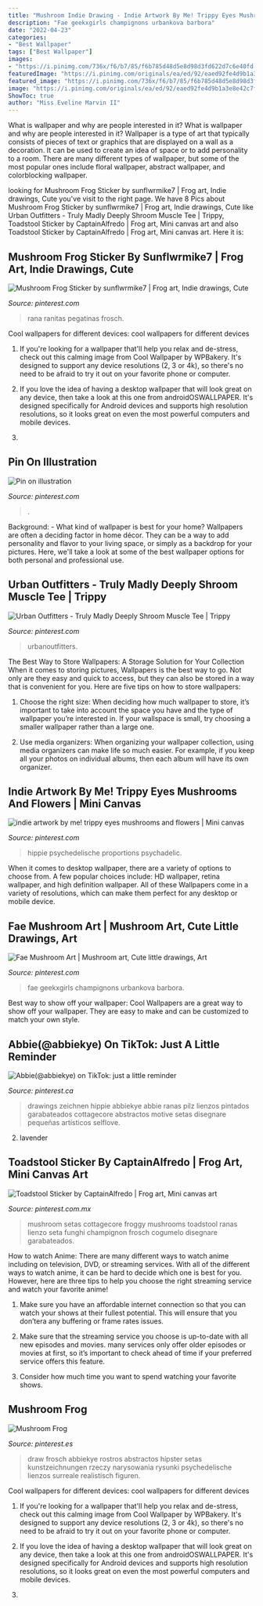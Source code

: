 ```yaml
---
title: "Mushroom Indie Drawing - Indie Artwork By Me! Trippy Eyes Mushrooms And Flowers"
description: "Fae geekxgirls champignons urbankova barbora"
date: "2022-04-23"
categories:
- "Best Wallpaper"
tags: ["Best Wallpaper"]
images:
- "https://i.pinimg.com/736x/f6/b7/85/f6b785d48d5e8d98d3fd622d7c6e40fd.jpg"
featuredImage: "https://i.pinimg.com/originals/ea/ed/92/eaed92fe4d9b1a3e8e42c7f7b57959b7.jpg"
featured_image: "https://i.pinimg.com/736x/f6/b7/85/f6b785d48d5e8d98d3fd622d7c6e40fd.jpg"
image: "https://i.pinimg.com/originals/ea/ed/92/eaed92fe4d9b1a3e8e42c7f7b57959b7.jpg"
ShowToc: true
author: "Miss Eveline Marvin II"
---
```



What is wallpaper and why are people interested in it?
What is wallpaper and why are people interested in it?
Wallpaper is a type of art that typically consists of pieces of text or graphics that are displayed on a wall as a decoration. It can be used to create an idea of space or to add personality to a room. There are many different types of wallpaper, but some of the most popular ones include floral wallpaper, abstract wallpaper, and colorblocking wallpaper.

	

		
looking for Mushroom Frog Sticker by sunflwrmike7 | Frog art, Indie drawings, Cute you've visit to the right page. We have 8 Pics about Mushroom Frog Sticker by sunflwrmike7 | Frog art, Indie drawings, Cute like Urban Outfitters - Truly Madly Deeply Shroom Muscle Tee | Trippy, Toadstool Sticker by CaptainAlfredo | Frog art, Mini canvas art and also Toadstool Sticker by CaptainAlfredo | Frog art, Mini canvas art. Here it is:
		
    
## Mushroom Frog Sticker By Sunflwrmike7 | Frog Art, Indie Drawings, Cute

<img loading=lazy src="https://i.pinimg.com/736x/1e/d4/f9/1ed4f9953e59d7fcdeb465ba796e81ac.jpg" onerror="this.onerror=null;this.src='https://tse3.mm.bing.net/th?id=OIP.5Hm_dUn14Up382lfFm2FkAHaJ3&amp;pid=15.1';" alt="Mushroom Frog Sticker by sunflwrmike7 | Frog art, Indie drawings, Cute">

_Source: pinterest.com_

>rana ranitas pegatinas frosch. 

	

Cool wallpapers for different devices:
cool wallpapers for different devices 

1. If you're looking for a wallpaper that'll help you relax and de-stress, check out this calming image from Cool Wallpaper by WPBakery. It's designed to support any device resolutions (2, 3 or 4k), so there's no need to be afraid to try it out on your favorite phone or computer.

2. If you love the idea of having a desktop wallpaper that will look great on any device, then take a look at this one from androidOSWALLPAPER. It's designed specifically for Android devices and supports high resolution resolutions, so it looks great on even the most powerful computers and mobile devices.

3.

    
## Pin On Illustration

<img loading=lazy src="https://i.pinimg.com/736x/a4/34/9c/a4349ca1d1b37895f61fac31e4c104da.jpg" onerror="this.onerror=null;this.src='https://tse3.mm.bing.net/th?id=OIP.998cA5-ehaL_ZIMW8IlLAwHaHa&amp;pid=15.1';" alt="Pin on illustration">

_Source: pinterest.com_

>. 

	

Background: - What kind of wallpaper is best for your home?
Wallpapers are often a deciding factor in home décor. They can be a way to add personality and flavor to your living space, or simply as a backdrop for your pictures. Here, we'll take a look at some of the best wallpaper options for both personal and professional use.

    
## Urban Outfitters - Truly Madly Deeply Shroom Muscle Tee | Trippy

<img loading=lazy src="https://i.pinimg.com/originals/ea/ed/92/eaed92fe4d9b1a3e8e42c7f7b57959b7.jpg" onerror="this.onerror=null;this.src='https://tse4.mm.bing.net/th?id=OIP.6qeZSVUCqETY-3KepnN8CgHaLH&amp;pid=15.1';" alt="Urban Outfitters - Truly Madly Deeply Shroom Muscle Tee | Trippy">

_Source: pinterest.com_

>urbanoutfitters. 

	

The Best Way to Store Wallpapers: A Storage Solution for Your Collection
When it comes to storing pictures, Wallpapers is the best way to go. Not only are they easy and quick to access, but they can also be stored in a way that is convenient for you. Here are five tips on how to store wallpapers:
1) Choose the right size: When deciding how much wallpaper to store, it’s important to take into account the space you have and the type of wallpaper you’re interested in. If your wallspace is small, try choosing a smaller wallpaper rather than a large one.

2) Use media organizers: When organizing your wallpaper collection, using media organizers can make life so much easier. For example, if you keep all your photos on individual albums, then each album will have its own organizer.

    
## Indie Artwork By Me! Trippy Eyes Mushrooms And Flowers | Mini Canvas

<img loading=lazy src="https://i.pinimg.com/736x/f6/b7/85/f6b785d48d5e8d98d3fd622d7c6e40fd.jpg" onerror="this.onerror=null;this.src='https://tse4.mm.bing.net/th?id=OIP.yk8ixJYfkN3nGjy6k-_v9QHaJ3&amp;pid=15.1';" alt="indie artwork by me! trippy eyes mushrooms and flowers | Mini canvas">

_Source: pinterest.com_

>hippie psychedelische proportions psychadelic. 

	

When it comes to desktop wallpaper, there are a variety of options to choose from. A few popular choices include: HD wallpaper, retina wallpaper, and high definition wallpaper. All of these Wallpapers come in a variety of resolutions, which can make them perfect for any desktop or mobile device. 

    
## Fae Mushroom Art | Mushroom Art, Cute Little Drawings, Art

<img loading=lazy src="https://i.pinimg.com/736x/b2/ce/a7/b2cea785fd8d6ee24c782da991fd2b9b.jpg" onerror="this.onerror=null;this.src='https://tse2.mm.bing.net/th?id=OIP.IMwKacPRyn5aMHYt6z7JIwHaHa&amp;pid=15.1';" alt="Fae Mushroom Art | Mushroom art, Cute little drawings, Art">

_Source: pinterest.com_

>fae geekxgirls champignons urbankova barbora. 

	

Best way to show off your wallpaper:
Cool Wallpapers are a great way to show off your wallpaper. They are easy to make and can be customized to match your own style.

    
## Abbie(@abbiekye) On TikTok: Just A Little Reminder

<img loading=lazy src="https://i.pinimg.com/736x/31/e1/0e/31e10e9e713da4ef0393b1438b0a7bd6.jpg" onerror="this.onerror=null;this.src='https://tse2.mm.bing.net/th?id=OIP.23059scfSB7nu7fAOpOyTQHaNK&amp;pid=15.1';" alt="Abbie(@abbiekye) on TikTok: just a little reminder">

_Source: pinterest.ca_

>drawings zeichnen hippie abbiekye abbie ranas pilz lienzos pintados garabateados cottagecore abstractos motive setas disegnare pequeñas artísticos selflove. 

	

2. lavender 

    
## Toadstool Sticker By CaptainAlfredo | Frog Art, Mini Canvas Art

<img loading=lazy src="https://i.pinimg.com/originals/55/da/f2/55daf283b3aaea027f46a6410c0521c4.jpg" onerror="this.onerror=null;this.src='https://tse1.mm.bing.net/th?id=OIP.zmUoISPzKJKlywqOkcuJ4AHaHa&amp;pid=15.1';" alt="Toadstool Sticker by CaptainAlfredo | Frog art, Mini canvas art">

_Source: pinterest.com.mx_

>mushroom setas cottagecore froggy mushrooms toadstool ranas lienzo seta funghi champignon frosch cogumelo disegnare garabateados. 

	

How to watch Anime: There are many different ways to watch anime including on television, DVD, or streaming services.
With all of the different ways to watch anime, it can be hard to decide which one is best for you. However, here are three tips to help you choose the right streaming service and watch your favorite anime!
1. Make sure you have an affordable internet connection so that you can watch your shows at their fullest potential. This will ensure that you don’tera any buffering or frame rates issues.

2. Make sure that the streaming service you choose is up-to-date with all new episodes and movies. many services only offer older episodes or movies at first, so it’s important to check ahead of time if your preferred service offers this feature.

3. Consider how much time you want to spend watching your favorite shows.

    
## Mushroom Frog

<img loading=lazy src="https://i.pinimg.com/736x/f5/ad/9c/f5ad9cc3eb0f463b82fed46e469164e3.jpg" onerror="this.onerror=null;this.src='https://tse4.mm.bing.net/th?id=OIP.pdT4svwoAE40RjtJkKZilwHaM6&amp;pid=15.1';" alt="Mushroom Frog">

_Source: pinterest.es_

>draw frosch abbiekye rostros abstractos hípster setas kunstzeichnungen rzeczy narysowania rysunki psychedelische lienzos surreale realistisch figuren. 

	

Cool wallpapers for different devices:
cool wallpapers for different devices 

1. If you're looking for a wallpaper that'll help you relax and de-stress, check out this calming image from Cool Wallpaper by WPBakery. It's designed to support any device resolutions (2, 3 or 4k), so there's no need to be afraid to try it out on your favorite phone or computer.

2. If you love the idea of having a desktop wallpaper that will look great on any device, then take a look at this one from androidOSWALLPAPER. It's designed specifically for Android devices and supports high resolution resolutions, so it looks great on even the most powerful computers and mobile devices.

3.

